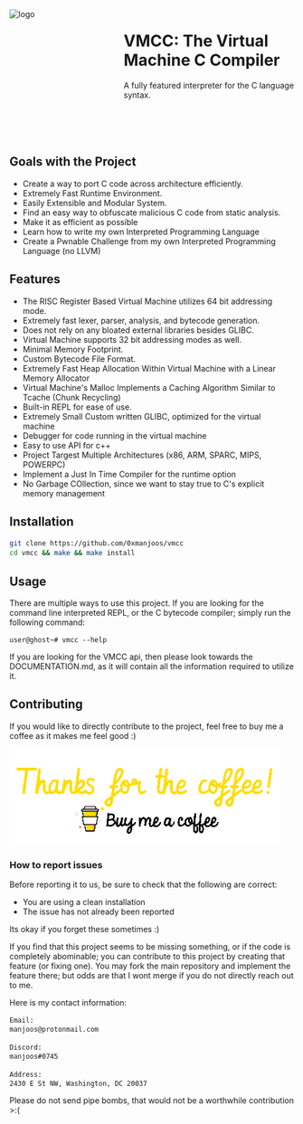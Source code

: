 <img width="192" height="192" align="left" style="float: left; margin: 0 10px 0 0;" alt="logo" src="https://github.com/0xmanjoos/vmcc/blob/main/img/icon.png?raw=true">

# VMCC: The Virtual Machine C Compiler
A fully featured interpreter for the C language syntax.
<br/>
<br/>
<br/>
<br/>
<br/>

## Goals with the Project
* Create a way to port C code across architecture efficiently.
* Extremely Fast Runtime Environment.
* Easily Extensible and Modular System.
* Find an easy way to obfuscate malicious C code from static analysis.
* Make it as efficient as possible
* Learn how to write my own Interpreted Programming Language
* Create a Pwnable Challenge from my own Interpreted Programming Language (no LLVM)

## Features
* The RISC Register Based Virtual Machine utilizes 64 bit addressing mode.
* Extremely fast lexer, parser, analysis, and bytecode generation.
* Does not rely on any bloated external libraries besides GLIBC.
* Virtual Machine supports 32 bit addressing modes as well.
* Minimal Memory Footprint.
* Custom Bytecode File Format.
* Extremely Fast Heap Allocation Within Virtual Machine with a Linear Memory Allocator
* Virtual Machine's Malloc Implements a Caching Algorithm Similar to Tcache (Chunk Recycling)
* Built-in REPL for ease of use.
* Extremely Small Custom written GLIBC, optimized for the virtual machine
* Debugger for code running in the virtual machine
* Easy to use API for c++
* Project Targest Multiple Architectures (x86, ARM, SPARC, MIPS, POWERPC)
* Implement a Just In Time Compiler for the runtime option
* No Garbage COllection, since we want to stay true to C's explicit memory management

## Installation

```bash
git clone https://github.com/0xmanjoos/vmcc
cd vmcc && make && make install
```

## Usage

There are multiple ways to use this project. If you are looking for the command line
interpreted REPL, or the C bytecode compiler; simply run the following command:

```
user@ghost~# vmcc --help
```

If you are looking for the VMCC api, then please look towards the DOCUMENTATION.md, as it will
contain all the information required to utilize it.

## Contributing

If you would like to directly contribute to the project, feel free to buy me a coffee as it makes
me feel good :)

[ ![rickroll_:)](/img/coffee.gif)](https://www.youtube.com/watch?v=dQw4w9WgXcQ)

### How to report issues

Before reporting it to us, be sure to check that the following are correct:

* You are using a clean installation
* The issue has not already been reported

Its okay if you forget these sometimes :)

If you find that this project seems to be missing something, or if the code is completely abominable;
you can contribute to this project by creating that feature (or fixing one). You may fork the
main repository and implement the feature there; but odds are that I wont merge if you do not 
directly reach out to me.

Here is my contact information:

```
Email:
manjoos@protonmail.com

Discord:
manjoos#0745

Address:
2430 E St NW, Washington, DC 20037
```

Please do not send pipe bombs, that would not be a worthwhile contribution >:(

